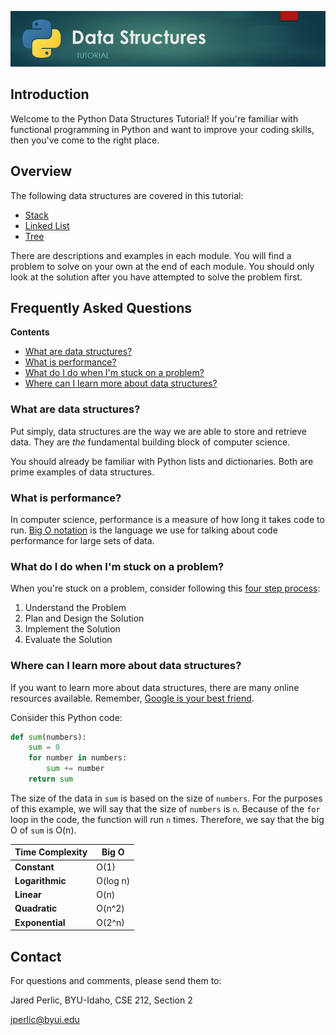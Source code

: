 ![Tutorial Banner Image](images/tutorial.jpg)

## Introduction

Welcome to the Python Data Structures Tutorial! If you're familiar with functional programming in Python and want to improve your coding skills, then you've come to the right place.

## Overview

The following data structures are covered in this tutorial:

- [Stack](1-stack.md)
- [Linked List](2-linked-list.md)
- [Tree](3-tree.md)

There are descriptions and examples in each module. You will find a problem to solve on your own at the end of each module. You should only look at the solution after you have attempted to solve the problem first.

## Frequently Asked Questions

**Contents**

* [What are data structures?](#what-are-data-structures)
* [What is performance?](#what-is-performance)
* [What do I do when I'm stuck on a problem?](#what-do-i-do-when-im-stuck-on-a-problem)
* [Where can I learn more about data structures?](#where-can-i-learn-more-about-data-structures)

### What are data structures?

Put simply, data structures are the way we are able to store and retrieve data. They are _the_ fundamental building block of computer science.

You should already be familiar with Python lists and dictionaries. Both are prime examples of data structures.

### What is performance?

In computer science, performance is a measure of how long it takes code to run. [Big O notation](https://en.wikipedia.org/wiki/Big_O_notation) is the language we use for talking about code performance for large sets of data.

### What do I do when I'm stuck on a problem?

When you're stuck on a problem, consider following this [four step process](https://asq.org/quality-resources/problem-solving):

1. Understand the Problem
1. Plan and Design the Solution
1. Implement the Solution
1. Evaluate the Solution

### Where can I learn more about data structures?

If you want to learn more about data structures, there are many online resources available. Remember, [Google is your best friend](https://giybf.com/).

Consider this Python code:

```python
def sum(numbers):
    sum = 0
    for number in numbers:
        sum += number
    return sum
```

The size of the data in `sum` is based on the size of `numbers`. For the purposes of this example, we will say that the size of `numbers` is `n`. Because of the `for` loop in the code, the function will run `n` times. Therefore, we say that the big O of `sum` is O(n).

| Time Complexity | Big O
| --------------- | -----
| **Constant** | O(1)
| **Logarithmic** | O(log n)
| **Linear** | O(n)
| **Quadratic** | O(n^2)
| **Exponential** | O(2^n)

## Contact

For questions and comments, please send them to:

Jared Perlic, BYU-Idaho, CSE 212, Section 2

jperlic@byui.edu